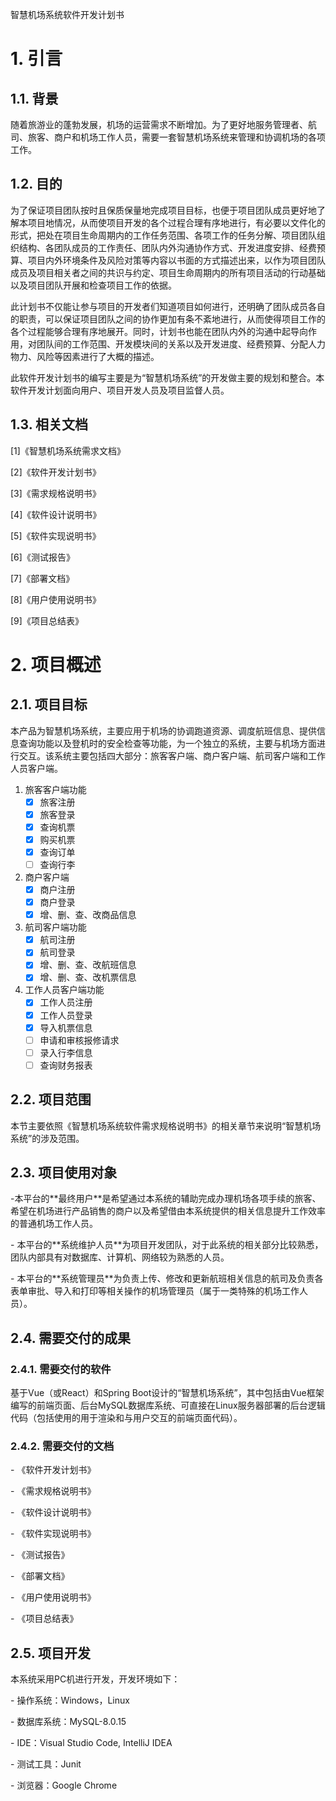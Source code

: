 智慧机场系统软件开发计划书

# 1. 引言

## 1.1. 背景

随着旅游业的蓬勃发展，机场的运营需求不断增加。为了更好地服务管理者、航司、旅客、商户和机场工作人员，需要一套智慧机场系统来管理和协调机场的各项工作。

## 1.2. 目的

为了保证项目团队按时且保质保量地完成项目目标，也便于项目团队成员更好地了解本项目地情况，从而使项目开发的各个过程合理有序地进行，有必要以文件化的形式，把处在项目生命周期内的工作任务范围、各项工作的任务分解、项目团队组织结构、各团队成员的工作责任、团队内外沟通协作方式、开发进度安排、经费预算、项目内外环境条件及风险对策等内容以书面的方式描述出来，以作为项目团队成员及项目相关者之间的共识与约定、项目生命周期内的所有项目活动的行动基础以及项目团队开展和检查项目工作的依据。

此计划书不仅能让参与项目的开发者们知道项目如何进行，还明确了团队成员各自的职责，可以保证项目团队之间的协作更加有条不紊地进行，从而使得项目工作的各个过程能够合理有序地展开。同时，计划书也能在团队内外的沟通中起导向作用，对团队间的工作范围、开发模块间的关系以及开发进度、经费预算、分配人力物力、风险等因素进行了大概的描述。

此软件开发计划书的编写主要是为“智慧机场系统”的开发做主要的规划和整合。本软件开发计划面向用户、项目开发人员及项目监督人员。

## 1.3. 相关文档

\[1\]《智慧机场系统需求文档》

\[2\]《软件开发计划书》

\[3\]《需求规格说明书》

\[4\]《软件设计说明书》

\[5\]《软件实现说明书》

\[6\]《测试报告》

\[7\]《部署文档》

\[8\]《用户使用说明书》

\[9\]《项目总结表》

# 2. 项目概述

## 2.1. 项目目标

本产品为智慧机场系统，主要应用于机场的协调跑道资源、调度航班信息、提供信息查询功能以及登机时的安全检查等功能，为一个独立的系统，主要与机场方面进行交互。该系统主要包括四大部分：旅客客户端、商户客户端、航司客户端和工作人员客户端。

1. 旅客客户端功能
    - [x] 旅客注册
    - [x] 旅客登录
    - [x] 查询机票
    - [x] 购买机票
    - [x] 查询订单
    - [ ] 查询行李
2. 商户客户端
    - [x] 商户注册
    - [x] 商户登录
    - [x] 增、删、查、改商品信息
3. 航司客户端功能
    - [x] 航司注册
    - [x] 航司登录
    - [x] 增、删、查、改航班信息
    - [x] 增、删、查、改机票信息
4. 工作人员客户端功能
    - [x] 工作人员注册
    - [x] 工作人员登录
    - [x] 导入机票信息
    - [ ] 申请和审核报修请求
    - [ ] 录入行李信息
    - [ ] 查询财务报表

## 2.2. 项目范围

本节主要依照《智慧机场系统软件需求规格说明书》的相关章节来说明“智慧机场系统”的涉及范围。

## 2.3. 项目使用对象

-本平台的\*\*最终用户\*\*是希望通过本系统的辅助完成办理机场各项手续的旅客、希望在机场进行产品销售的商户以及希望借由本系统提供的相关信息提升工作效率的普通机场工作人员。

\- 本平台的\*\*系统维护人员\*\*为项目开发团队，对于此系统的相关部分比较熟悉，团队内部具有对数据库、计算机、网络较为熟悉的人员。

\- 本平台的\*\*系统管理员\*\*为负责上传、修改和更新航班相关信息的航司及负责各表单审批、导入和打印等相关操作的机场管理员（属于一类特殊的机场工作人员）。

## 2.4. 需要交付的成果

### 2.4.1. 需要交付的软件

基于Vue（或React）和Spring Boot设计的“智慧机场系统”，其中包括由Vue框架编写的前端页面、后台MySQL数据库系统、可直接在Linux服务器部署的后台逻辑代码（包括使用的用于渲染和与用户交互的前端页面代码）。

### 2.4.2. 需要交付的文档

\- 《软件开发计划书》

\- 《需求规格说明书》

\- 《软件设计说明书》

\- 《软件实现说明书》

\- 《测试报告》

\- 《部署文档》

\- 《用户使用说明书》

\- 《项目总结表》

## 2.5. 项目开发

本系统采用PC机进行开发，开发环境如下：

\- 操作系统：Windows，Linux

\- 数据库系统：MySQL-8.0.15

\- IDE：Visual Studio Code, IntelliJ IDEA

\- 测试工具：Junit

\- 浏览器：Google Chrome
